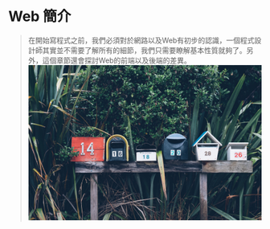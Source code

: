# Web 簡介

> 在開始寫程式之前，我們必須對於網路以及Web有初步的認識，一個程式設計師其實並不需要了解所有的細節，我們只需要瞭解基本性質就夠了。另外，這個章節還會探討Web的前端以及後端的差異。
![](/assets/mathyas-kurmann-102977.jpg)

